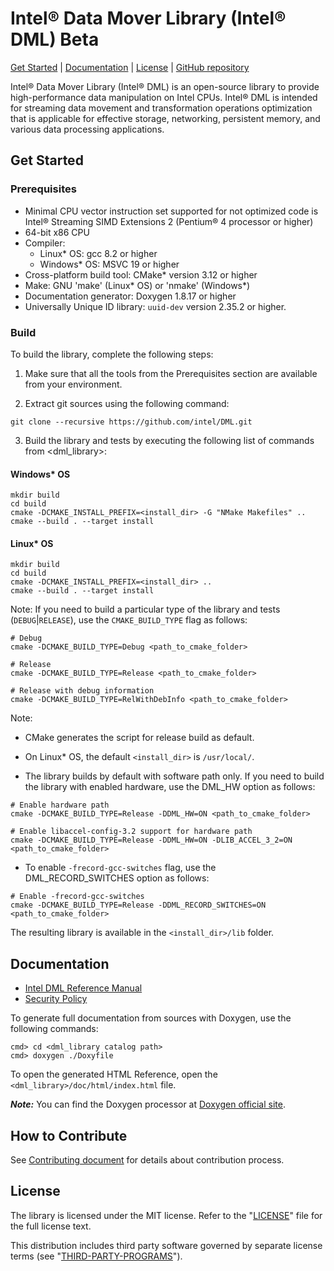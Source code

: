 Intel® Data Mover Library (Intel® DML) Beta
=================================================
[Get Started](#get-started) | [Documentation](#documentation) | [License](#license) | [GitHub repository](https://github.com/intel-innersource/libraries.performance.accelerators.dml.dml-library.git)

Intel® Data Mover Library (Intel® DML) is an open-source library to provide high-performance data manipulation on Intel CPUs. Intel® DML is intended for streaming data movement and transformation operations optimization that is applicable for effective storage, networking, persistent memory, and various data processing applications. 

## Get Started

### Prerequisites
- Minimal CPU vector instruction set supported for not optimized code is Intel® Streaming SIMD Extensions 2 (Pentium® 4 processor or higher)
- 64-bit x86 CPU
- Compiler:
    - Linux* OS: gcc 8.2 or higher
    - Windows* OS: MSVC 19 or higher
- Cross-platform build tool: CMake* version 3.12 or higher
- Make: GNU 'make' (Linux* OS) or 'nmake' (Windows*)
- Documentation generator: Doxygen 1.8.17 or higher
- Universally Unique ID library: `uuid-dev` version 2.35.2 or higher.
### Build

To build the library, complete the following steps:

1.  Make sure that all the tools from the Prerequisites section are available from your environment.

2.  Extract git sources using the following command:

```shell
git clone --recursive https://github.com/intel/DML.git
```

3.  Build the library and tests by executing the following list of commands from \<dml_library\>:

#### Windows* OS 

```shell
mkdir build
cd build
cmake -DCMAKE_INSTALL_PREFIX=<install_dir> -G "NMake Makefiles" ..
cmake --build . --target install
```

#### Linux* OS 

```shell
mkdir build
cd build
cmake -DCMAKE_INSTALL_PREFIX=<install_dir> ..
cmake --build . --target install
```

Note: If you need to build a particular type of the library and tests (`DEBUG`|`RELEASE`), use the `CMAKE_BUILD_TYPE` flag as follows:

```shell
# Debug
cmake -DCMAKE_BUILD_TYPE=Debug <path_to_cmake_folder>

# Release
cmake -DCMAKE_BUILD_TYPE=Release <path_to_cmake_folder>

# Release with debug information
cmake -DCMAKE_BUILD_TYPE=RelWithDebInfo <path_to_cmake_folder>
```

Note: 
- CMake generates the script for release build as default.

- On Linux* OS, the default `<install_dir>` is `/usr/local/`.

- The library builds by default with software path only. If you need to build the library with enabled hardware, use the DML_HW option as follows:

```shell
# Enable hardware path
cmake -DCMAKE_BUILD_TYPE=Release -DDML_HW=ON <path_to_cmake_folder>
```

```shell
# Enable libaccel-config-3.2 support for hardware path
cmake -DCMAKE_BUILD_TYPE=Release -DDML_HW=ON -DLIB_ACCEL_3_2=ON <path_to_cmake_folder> 
```

- To enable `-frecord-gcc-switches` flag, use the DML_RECORD_SWITCHES option as follows:

```shell
# Enable -frecord-gcc-switches
cmake -DCMAKE_BUILD_TYPE=Release -DDML_RECORD_SWITCHES=ON <path_to_cmake_folder>
```

The resulting library is available in the `<install_dir>/lib` folder.

## Documentation

- [Intel DML Reference Manual](./doc/DML_REFERENCE_MANUAL.md)
- [Security Policy](doc/SECURITY.md) 

To generate full documentation from sources with Doxygen, use the following commands:

```shell
cmd> cd <dml_library catalog path>
cmd> doxygen ./Doxyfile
```

To open the generated HTML Reference, open the `<dml_library>/doc/html/index.html` file.

***Note:*** You can find the Doxygen processor at [Doxygen official site](http://www.doxygen.nl/).

## How to Contribute

See [Contributing document](CONTRIBUTING.md) for details about contribution process.

## License

The library is licensed under the MIT license. Refer to the
"[LICENSE](LICENSE)" file for the full license text.

This distribution includes third party software governed by separate license
terms (see "[THIRD-PARTY-PROGRAMS](third-party-programs.txt)").
